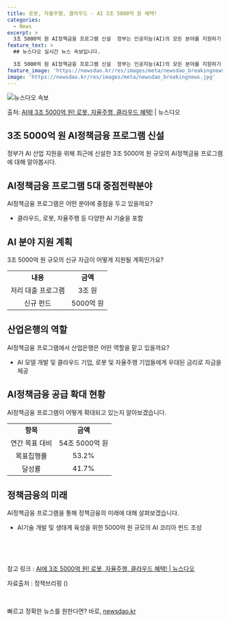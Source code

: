 ```yaml
---
title: 로봇, 자율주행, 클라우드 - AI 3조 5000억 원 혜택!
categories:
  - News
excerpt: >
  3조 5000억 원 AI정책금융 프로그램 신설  정부는 인공지능(AI)의 모든 분야를 지원하기 위해 3조 5…
feature_text: >
  ## 뉴스다오 실시간 뉴스 속보입니다.

  3조 5000억 원 AI정책금융 프로그램 신설  정부는 인공지능(AI)의 모든 분야를 지원하기 위해 3조 5…
feature_image: 'https://newsdao.kr/res/images/meta/newsdao_breakingnews.jpg'
image: 'https://newsdao.kr/res/images/meta/newsdao_breakingnews.jpg'
---
```


![뉴스다오 속보](https://newsdao.kr/res/images/meta/newsdao_breakingnews.jpg)

<p>출처: <a href="https://newsdao.kr/4601" rel="dofollow">AI에 3조 5000억 원! 로봇, 자율주행, 클라우드 혜택!</a> | 뉴스다오</p>

<h2>3조 5000억 원 AI정책금융 프로그램 신설</h2>
<p data-ke-size="size16">정부가 AI 산업 지원을 위해 최근에 신설한 3조 5000억 원 규모의 AI정책금융 프로그램에 대해 알아봅시다.</p>

<h2 data-ke-size="size26">AI정책금융 프로그램 5대 중점전략분야</h2>
<p data-ke-size="size16">AI정책금융 프로그램은 어떤 분야에 중점을 두고 있을까요?</p>
<ul>
    <li>클라우드, 로봇, 자율주행 등 다양한 AI 기술을 포함</li>
</ul>

<h2 data-ke-size="size26">AI 분야 지원 계획</h2>
<p data-ke-size="size16">3조 5000억 원 규모의 신규 자금이 어떻게 지원될 계획인가요?</p>
<table>
    <tr>
        <td style="text-align: center; height: 17px;"><b>내용</b></td>
        <td style="text-align: center; height: 17px;"><b>금액</b></td>
    </tr>
    <tr>
        <td style="text-align: center; height: 17px;">저리 대출 프로그램</td>
        <td style="text-align: center; height: 17px;">3조 원</td>
    </tr>
    <tr>
        <td style="text-align: center; height: 17px;">신규 펀드</td>
        <td style="text-align: center; height: 17px;">5000억 원</td>
    </tr>
</table>

<h2 data-ke-size="size26">산업은행의 역할</h2>
<p data-ke-size="size16">AI정책금융 프로그램에서 산업은행은 어떤 역할을 맡고 있을까요?</p>
<ul>
    <li>AI 모델 개발 및 클라우드 기업, 로봇 및 자율주행 기업들에게 우대된 금리로 자금을 제공</li>
</ul>

<h2 data-ke-size="size26">AI정책금융 공급 확대 현황</h2>
<p data-ke-size="size16">AI정책금융 프로그램이 어떻게 확대되고 있는지 알아보겠습니다.</p>
<table>
    <tr>
        <td style="text-align: center; height: 17px;"><b>항목</b></td>
        <td style="text-align: center; height: 17px;"><b>금액</b></td>
    </tr>
    <tr>
        <td style="text-align: center; height: 17px;">연간 목표 대비</td>
        <td style="text-align: center; height: 17px;">54조 5000억 원</td>
    </tr>
    <tr>
        <td style="text-align: center; height: 17px;">목표집행률</td>
        <td style="text-align: center; height: 17px;">53.2%</td>
    </tr>
    <tr>
        <td style="text-align: center; height: 17px;">달성률</td>
        <td style="text-align: center; height: 17px;">41.7%</td>
    </tr>
</table>

<h2 data-ke-size="size26">정책금융의 미래</h2>
<p data-ke-size="size16">AI정책금융 프로그램을 통해 정책금융의 미래에 대해 살펴보겠습니다.</p>
<ul>
    <li>AI기술 개발 및 생태계 육성을 위한 5000억 원 규모의 AI 코리아 펀드 조성</li>
</ul>
<p data-ke-size="size16">&nbsp;</p>
<p data-ke-size="size16">&nbsp;</p>

<p data-ke-size="size16">참고 링크 : <a href="https://newsdao.kr/4601">AI에 3조 5000억 원! 로봇, 자율주행, 클라우드 혜택! | 뉴스다오</a></p>
<p data-ke-size="size16">자료출처 : 정책브리핑 ()</p>
<p data-ke-size="size16">&nbsp;</p> 

빠르고 정확한 뉴스를 원한다면? 바로, <a href="https://newsdao.kr" rel="dofollow">newsdao.kr</a>


